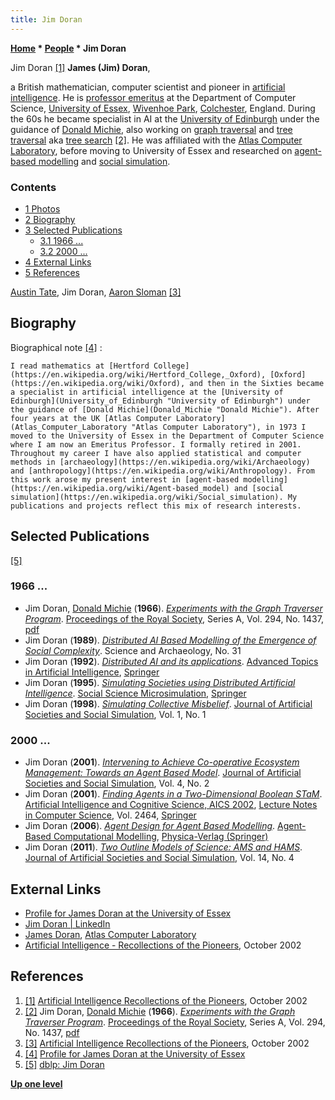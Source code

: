 ```yaml
---
title: Jim Doran
---
```

**[Home](Home "Home") \* [People](People "People") \* Jim Doran**



 [](http://www.aiai.ed.ac.uk/events/ccs2002/) Jim Doran <a id="cite-note-1" href="#cite-ref-1">[1]</a> 
**James (Jim) Doran**,  

a British mathematician, computer scientist and pioneer in [artificial intelligence](Artificial_Intelligence "Artificial Intelligence").
He is [professor emeritus](https://en.wikipedia.org/wiki/Professor_Emeritus) at the Department of Computer Science, [University of Essex](https://en.wikipedia.org/wiki/University_of_Essex), [Wivenhoe Park](https://en.wikipedia.org/wiki/Wivenhoe_Park), [Colchester](https://en.wikipedia.org/wiki/Colchester), England. 
During the 60s he became specialist in AI at the [University of Edinburgh](University_of_Edinburgh "University of Edinburgh") under the guidance of [Donald Michie](Donald_Michie "Donald Michie"), also working on [graph traversal](https://en.wikipedia.org/wiki/Graph_traversal) and [tree traversal](https://en.wikipedia.org/wiki/Tree_traversal) aka [tree search](Search "Search") <a id="cite-note-2" href="#cite-ref-2">[2]</a>. He was affiliated with the [Atlas Computer Laboratory](Atlas_Computer_Laboratory "Atlas Computer Laboratory"), before moving to University of Essex and researched on [agent-based modelling](https://en.wikipedia.org/wiki/Agent-based_model) and [social simulation](https://en.wikipedia.org/wiki/Social_simulation).



### Contents


* [1 Photos](#photos)
* [2 Biography](#biography)
* [3 Selected Publications](#selected-publications)
	+ [3.1 1966 ...](#1966-...)
	+ [3.2 2000 ...](#2000-...)
* [4 External Links](#external-links)
* [5 References](#references)






 [](http://www.aiai.ed.ac.uk/events/ccs2002/CCS-early-british-ai-2.jpg) 
[Austin Tate](Mathematician#ATate "Mathematician"), Jim Doran, [Aaron Sloman](Mathematician#ASloman "Mathematician") <a id="cite-note-3" href="#cite-ref-3">[3]</a>



## Biography


Biographical note <a id="cite-note-4" href="#cite-ref-4">[4]</a> :




```
I read mathematics at [Hertford College](https://en.wikipedia.org/wiki/Hertford_College,_Oxford), [Oxford](https://en.wikipedia.org/wiki/Oxford), and then in the Sixties became a specialist in artificial intelligence at the [University of Edinburgh](University_of_Edinburgh "University of Edinburgh") under the guidance of [Donald Michie](Donald_Michie "Donald Michie"). After four years at the UK [Atlas Computer Laboratory](Atlas_Computer_Laboratory "Atlas Computer Laboratory"), in 1973 I moved to the University of Essex in the Department of Computer Science where I am now an Emeritus Professor. I formally retired in 2001. Throughout my career I have also applied statistical and computer methods in [archaeology](https://en.wikipedia.org/wiki/Archaeology) and [anthropology](https://en.wikipedia.org/wiki/Anthropology). From this work arose my present interest in [agent-based modelling](https://en.wikipedia.org/wiki/Agent-based_model) and [social simulation](https://en.wikipedia.org/wiki/Social_simulation). My publications and projects reflect this mix of research interests. 

```

## Selected Publications


<a id="cite-note-5" href="#cite-ref-5">[5]</a>



### 1966 ...


* Jim Doran, [Donald Michie](Donald_Michie "Donald Michie") (**1966**). *[Experiments with the Graph Traverser Program](https://royalsocietypublishing.org/doi/10.1098/rspa.1966.0205)*. [Proceedings of the Royal Society](https://en.wikipedia.org/wiki/Proceedings_of_the_Royal_Society), Series A, Vol. 294, No. 1437, [pdf](https://stacks.stanford.edu/file/druid:yf330xx7624/yf330xx7624.pdf)
* Jim Doran (**1989**). *[Distributed AI Based Modelling of the Emergence of Social Complexity](https://www.researchgate.net/publication/266385442_Distributed_AI_Based_Modelling_of_the_Emergence_of_Social_Complexity)*. Science and Archaeology, No. 31
* Jim Doran (**1992**). *[Distributed AI and its applications](https://link.springer.com/chapter/10.1007%2F3-540-55681-8_45)*. [Advanced Topics in Artificial Intelligence](https://link.springer.com/book/10.1007/3-540-55681-8), [Springer](https://en.wikipedia.org/wiki/Springer_Science%2BBusiness_Media)
* Jim Doran (**1995**). *[Simulating Societies using Distributed Artificial Intelligence](https://link.springer.com/chapter/10.1007/978-3-662-03261-9_17)*. [Social Science Microsimulation](https://link.springer.com/book/10.1007/978-3-662-03261-9), [Springer](https://en.wikipedia.org/wiki/Springer_Science%2BBusiness_Media)
* Jim Doran (**1998**). *[Simulating Collective Misbelief](http://jasss.soc.surrey.ac.uk/1/1/3.html)*. [Journal of Artificial Societies and Social Simulation](http://jasss.soc.surrey.ac.uk/JASSS.html), Vol. 1, No. 1


### 2000 ...


* Jim Doran (**2001**). *[Intervening to Achieve Co-operative Ecosystem Management: Towards an Agent Based Model](http://jasss.soc.surrey.ac.uk/4/2/4.html)*. [Journal of Artificial Societies and Social Simulation](http://jasss.soc.surrey.ac.uk/JASSS.html), Vol. 4, No. 2
* Jim Doran (**2001**). *[Finding Agents in a Two-Dimensional Boolean STaM](https://link.springer.com/chapter/10.1007/3-540-45750-X_5)*. [Artificial Intelligence and Cognitive Science, AICS 2002](https://link.springer.com/book/10.1007/3-540-45750-X), [Lecture Notes in Computer Science](https://en.wikipedia.org/wiki/Lecture_Notes_in_Computer_Science), Vol. 2464, [Springer](https://en.wikipedia.org/wiki/Springer_Science%2BBusiness_Media)
* Jim Doran (**2006**). *[Agent Design for Agent Based Modelling](https://link.springer.com/chapter/10.1007/3-7908-1721-X_11)*. [Agent-Based Computational Modelling](https://link.springer.com/book/10.1007/3-7908-1721-X), [Physica-Verlag (Springer)](https://en.wikipedia.org/wiki/Springer_Science%2BBusiness_Media)
* Jim Doran (**2011**). *[Two Outline Models of Science: AMS and HAMS](http://jasss.soc.surrey.ac.uk/14/4/5.html)*. [Journal of Artificial Societies and Social Simulation](http://jasss.soc.surrey.ac.uk/JASSS.html), Vol. 14, No. 4


## External Links


* [Profile for James Doran at the University of Essex](https://www.essex.ac.uk/people/doran10007/james-doran)
* [Jim Doran | LinkedIn](https://www.linkedin.com/in/jim-doran-6738794a/)
* [James Doran](http://www.chilton-computing.org.uk/acl/associates/permanent/doran.htm), [Atlas Computer Laboratory](Atlas_Computer_Laboratory "Atlas Computer Laboratory")
* [Artificial Intelligence - Recollections of the Pioneers](http://www.aiai.ed.ac.uk/events/ccs2002/), October 2002


## References


1. <a id="cite-ref-1" href="#cite-note-1">[1]</a> [Artificial Intelligence Recollections of the Pioneers](http://www.aiai.ed.ac.uk/events/ccs2002/), October 2002
2. <a id="cite-ref-2" href="#cite-note-2">[2]</a> Jim Doran, [Donald Michie](Donald_Michie "Donald Michie") (**1966**). *[Experiments with the Graph Traverser Program](https://royalsocietypublishing.org/doi/10.1098/rspa.1966.0205)*. [Proceedings of the Royal Society](https://en.wikipedia.org/wiki/Proceedings_of_the_Royal_Society), Series A, Vol. 294, No. 1437, [pdf](https://stacks.stanford.edu/file/druid:yf330xx7624/yf330xx7624.pdf)
3. <a id="cite-ref-3" href="#cite-note-3">[3]</a> [Artificial Intelligence Recollections of the Pioneers](http://www.aiai.ed.ac.uk/events/ccs2002/), October 2002
4. <a id="cite-ref-4" href="#cite-note-4">[4]</a> [Profile for James Doran at the University of Essex](https://www.essex.ac.uk/people/doran10007/james-doran)
5. <a id="cite-ref-5" href="#cite-note-5">[5]</a> [dblp: Jim Doran](https://dblp.uni-trier.de/pers/hd/d/Doran:Jim)

**[Up one level](People "People")**







 
